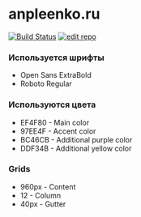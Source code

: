 # anpleenko.ru

[![Build Status](https://travis-ci.org/allakin/allakin.github.io.svg?branch=dev)](https://travis-ci.org/allakin/allakin.github.io)
[![edit repo](https://img.shields.io/badge/edit-prose.io-blue.svg)](http://prose.io/#allakin/allakin.github.io)

### Используется шрифты

- Open Sans ExtraBold
- Roboto Regular

### Используются цвета

- EF4F80 - Main color
- 97EE4F - Accent color
- BC46CB - Additional purple color
- DDF34B - Additional yellow color

### Grids

- 960px - Content
- 12 - Column
- 40px - Gutter
